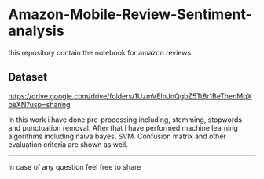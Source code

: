 # Amazon-Mobile-Review-Sentiment-analysis

this repository contain the notebook for amazon reviews.

## Dataset
https://drive.google.com/drive/folders/1UzmVElnJnQgbZ5Tt8r1BeThenMqXbeXN?usp=sharing

In this work i have done pre-processing including, stemming, stopwords and punctuation removal. After that i have performed machine learning algorithms including naiva bayes, SVM.
Confusion matrix and other evaluation criteria are shown as well.

________________________________________________________________________________________________
In case of any question feel free to share
